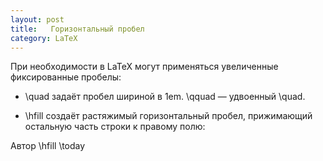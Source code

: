 ```yaml
---
layout: post
title:   Горизонтальный пробел
category: LaTeX
---
```


При необходимости в LaTeX могут применяться увеличенные фиксированные пробелы:

- \quad задаёт пробел шириной в 1em. \qquad — удвоенный \quad.

- \hfill создаёт растяжимый горизонтальный пробел, прижимающий остальную часть строки к правому полю:

Автор \hfill \today